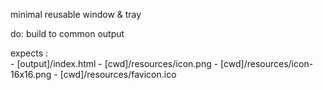 minimal reusable window & tray

do: build to common output  

expects :  
    - [output]/index.html
    - [cwd]/resources/icon.png
    - [cwd]/resources/icon-16x16.png
    - [cwd]/resources/favicon.ico
